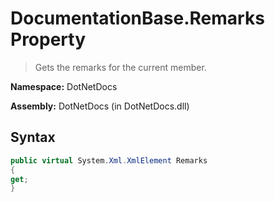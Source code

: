 # DocumentationBase.Remarks Property
> Gets the remarks for the current member.

**Namespace:** DotNetDocs

**Assembly:** DotNetDocs (in DotNetDocs.dll)
## Syntax
```csharp
public virtual System.Xml.XmlElement Remarks
{
get;
}
```
